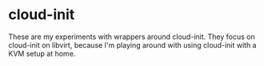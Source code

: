 # cloud-init

These are my experiments with wrappers around cloud-init. They focus on
cloud-init on libvirt, because I'm playing around with using cloud-init with a
KVM setup at home.
